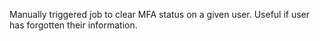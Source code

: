 Manually triggered job to clear MFA status on a given user. Useful if user has forgotten their information.